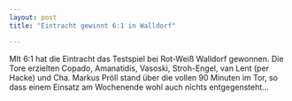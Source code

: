 ```yaml
---
layout: post
title: "Eintracht gewinnt 6:1 in Walldorf"

---
```


MIt 6:1 hat die Eintracht das Testspiel bei Rot-Weiß Walldorf gewonnen. Die Tore erzielten Copado, Amanatidis, Vasoski, Stroh-Engel, van Lent (per Hacke) und Cha. Markus Pröll stand über die vollen 90 Minuten im Tor, so dass einem Einsatz am Wochenende wohl auch nichts entgegensteht...


